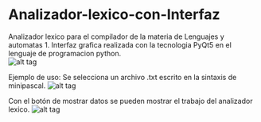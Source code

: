 # Analizador-lexico-con-Interfaz
Analizador lexico para el compilador de la materia de Lenguajes y automatas 1.
Interfaz grafica realizada con la tecnologia PyQt5 en el lenguaje de programacion python.</br>
![alt tag](https://i.imgur.com/LYzWwoV.png)</br>

Ejemplo de uso:
Se selecciona un archivo .txt escrito en la sintaxis de minipascal.
![alt tag](https://i.imgur.com/IukPQDH.png)</br>

Con el botón de mostrar datos se pueden mostrar el trabajo del analizador lexico.
![alt tag](https://i.imgur.com/eGQ6R9Q.png)</br>
